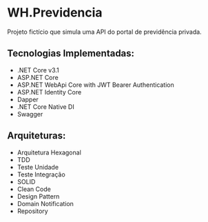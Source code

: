 # WH.Previdencia
Projeto fictício que simula uma API do portal de previdência privada.  

## Tecnologias Implementadas:
- .NET Core v3.1
- ASP.NET Core
- ASP.NET WebApi Core with JWT Bearer Authentication
- ASP.NET Identity Core
- Dapper
- .NET Core Native DI
- Swagger

## Arquiteturas:
- Arquitetura Hexagonal
- TDD
- Teste Unidade
- Teste Integração
- SOLID
- Clean Code
- Design Pattern
- Domain Notification
- Repository
